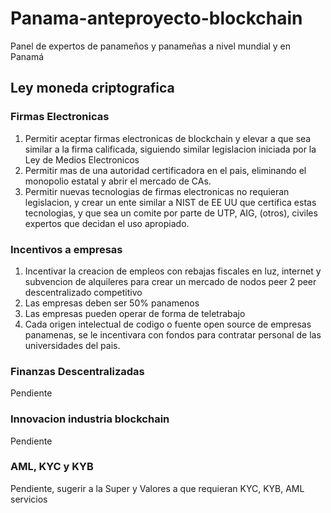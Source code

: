 # Panama-anteproyecto-blockchain
Panel de expertos de panameños y panameñas a nivel mundial y en Panamá 


## Ley moneda criptografica

### Firmas Electronicas
1. Permitir aceptar firmas electronicas de blockchain y elevar a que sea similar a la firma 
calificada, siguiendo similar legislacion iniciada por la Ley de Medios Electronicos
2. Permitir mas de una autoridad certificadora en el pais, eliminando el monopolio estatal
y abrir el mercado de CAs.
3. Permitir nuevas tecnologias de firmas electronicas no requieran legislacion, y crear un ente 
similar a NIST de EE  UU que certifica estas tecnologias, y que sea un comite por parte
de UTP, AIG, (otros), civiles expertos que decidan el uso apropiado.

### Incentivos a empresas
1. Incentivar la creacion de empleos con rebajas fiscales en luz, internet y subvencion de alquileres para crear un mercado de nodos peer 2 peer descentralizado competitivo
2. Las empresas deben ser 50% panamenos
3. Las empresas pueden operar de forma de teletrabajo
4. Cada origen intelectual de codigo o fuente open source de empresas panamenas, se le
incentivara con fondos para contratar personal de las universidades del pais.

### Finanzas Descentralizadas
Pendiente

### Innovacion industria blockchain
Pendiente

### AML, KYC y KYB
Pendiente, sugerir a la Super y Valores a que requieran KYC, KYB, AML servicios
